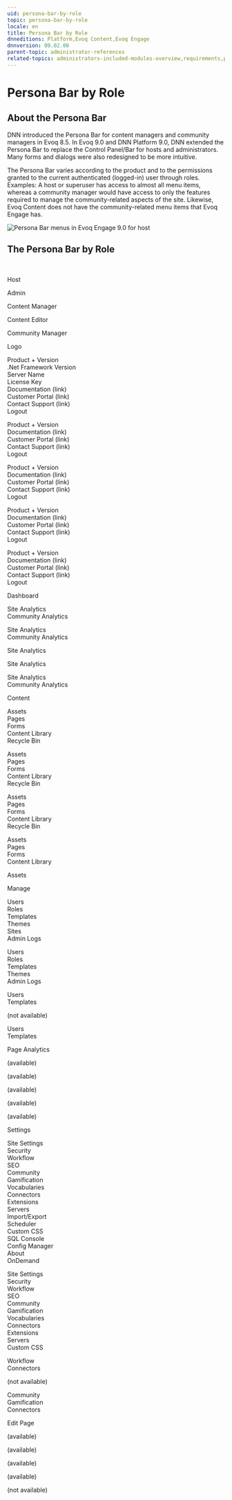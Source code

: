 ```yaml
---
uid: persona-bar-by-role
topic: persona-bar-by-role
locale: en
title: Persona Bar by Role
dnneditions: Platform,Evoq Content,Evoq Engage
dnnversion: 09.02.00
parent-topic: administrator-references
related-topics: administrators-included-modules-overview,requirements,product-versions,dnn-overview,control-bar-to-persona-bar,providers,dnn-license,DNN-security,more-resources
---
```


# Persona Bar by Role

## About the Persona Bar

DNN introduced the Persona Bar for content managers and community managers in Evoq 8.5. In Evoq 9.0 and DNN Platform 9.0, DNN extended the Persona Bar to replace the Control Panel/Bar for hosts and administrators. Many forms and dialogs were also redesigned to be more intuitive.

The Persona Bar varies according to the product and to the permissions granted to the current authenticated (logged-in) user through roles. Examples: A host or superuser has access to almost all menu items, whereas a community manager would have access to only the features required to manage the community-related aspects of the site. Likewise, Evoq Content does not have the community-related menu items that Evoq Engage has.

  

![Persona Bar menus in Evoq Engage 9.0 for host](/images/scr-pbar-host.gif)

  

## The Persona Bar by Role

 

Host

Admin

Content Manager

Content Editor

Community Manager

Logo

Product + Version  
.Net Framework Version  
Server Name  
License Key  
Documentation (link)  
Customer Portal (link)  
Contact Support (link)  
Logout

Product + Version  
Documentation (link)  
Customer Portal (link)  
Contact Support (link)  
Logout

Product + Version  
Documentation (link)  
Customer Portal (link)  
Contact Support (link)  
Logout

Product + Version  
Documentation (link)  
Customer Portal (link)  
Contact Support (link)  
Logout

Product + Version  
Documentation (link)  
Customer Portal (link)  
Contact Support (link)  
Logout

Dashboard

Site Analytics  
Community Analytics

Site Analytics  
Community Analytics

Site Analytics

Site Analytics

Site Analytics  
Community Analytics

Content

Assets  
Pages  
Forms  
Content Library  
Recycle Bin

Assets  
Pages  
Forms  
Content Library  
Recycle Bin

Assets  
Pages  
Forms  
Content Library  
Recycle Bin

Assets  
Pages  
Forms  
Content Library

Assets

Manage

Users  
Roles  
Templates  
Themes  
Sites  
Admin Logs

Users  
Roles  
Templates  
Themes  
Admin Logs

Users  
Templates

(not available)

Users  
Templates

Page Analytics

(available)

(available)

(available)

(available)

(available)

Settings

Site Settings  
Security  
Workflow  
SEO  
Community  
Gamification  
Vocabularies  
Connectors  
Extensions  
Servers  
Import/Export  
Scheduler  
Custom CSS  
SQL Console  
Config Manager  
About  
OnDemand

Site Settings  
Security  
Workflow  
SEO  
Community  
Gamification  
Vocabularies  
Connectors  
Extensions  
Servers  
Custom CSS

Workflow  
Connectors

(not available)

Community  
Gamification  
Connectors

Edit Page

(available)

(available)

(available)

(available)

(not available)